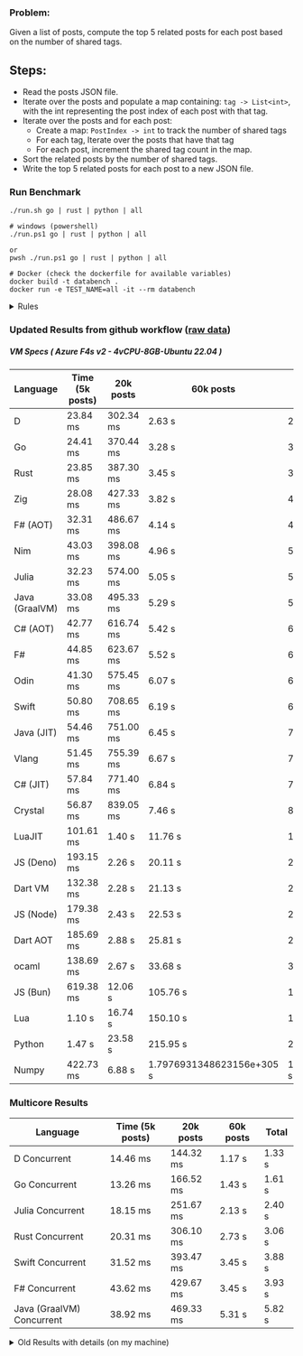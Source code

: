 ### Problem:

Given a list of posts, compute the top 5 related posts for each post based on the number of shared tags.

## Steps:

-   Read the posts JSON file.
-   Iterate over the posts and populate a map containing: `tag -> List<int>`, with the int representing the post index of each post with that tag.
-   Iterate over the posts and for each post:
    -   Create a map: `PostIndex -> int` to track the number of shared tags
    -   For each tag, Iterate over the posts that have that tag
    -   For each post, increment the shared tag count in the map.
-   Sort the related posts by the number of shared tags.
-   Write the top 5 related posts for each post to a new JSON file.

### Run Benchmark

```
./run.sh go | rust | python | all

# windows (powershell)
./run.ps1 go | rust | python | all

or
pwsh ./run.ps1 go | rust | python | all

# Docker (check the dockerfile for available variables)
docker build -t databench .
docker run -e TEST_NAME=all -it --rm databench
```

<details>
<summary> Rules </summary>

<h3>No:</h3>

-   FFI (including assembly inlining)
-   Unsafe code blocks
-   Custom benchmarking
-   Disabling runtime checks (bounds etc)
-   Specific hardware targeting
-   Hardcoding number of posts
-   Lazy evaluation (Unless results are computed at runtime and timed)
-   Computation Caching

<h3>Must:</h3>

-   Support up to 100,000 posts
-   Parse json at runtime
-   Support up to 100 tags
-   Use a stable release of the compiler/runtime
-   Represent tags as strings
-   Be production ready
-   Use general purpose datastructures (not tailored for this benchmark)
</details>

### Updated Results from github workflow ([raw data](https://github.com/jinyus/related_post_gen/blob/main/raw_results.md))

##### VM Specs ( Azure F4s v2 - 4vCPU-8GB-Ubuntu 22.04 )

| Language       | Time (5k posts)                       | 20k posts                              | 60k posts                           | Total    |
| -------------- | ------------------------------------- | -------------------------------------- | ----------------------------------- | -------- |
| D | 23.84 ms | 302.34 ms | 2.63 s | 2.95 s |
| Go | 24.41 ms | 370.44 ms | 3.28 s | 3.67 s |
| Rust | 23.85 ms | 387.30 ms | 3.45 s | 3.86 s |
| Zig | 28.08 ms | 427.33 ms | 3.82 s | 4.28 s |
| F# (AOT) | 32.31 ms | 486.67 ms | 4.14 s | 4.66 s |
| Nim | 43.03 ms | 398.08 ms | 4.96 s | 5.40 s |
| Julia | 32.23 ms | 574.00 ms | 5.05 s | 5.65 s |
| Java (GraalVM) | 33.08 ms | 495.33 ms | 5.29 s | 5.82 s |
| C# (AOT) | 42.77 ms | 616.74 ms | 5.42 s | 6.08 s |
| F# | 44.85 ms | 623.67 ms | 5.52 s | 6.19 s |
| Odin | 41.30 ms | 575.45 ms | 6.07 s | 6.69 s |
| Swift | 50.80 ms | 708.65 ms | 6.19 s | 6.95 s |
| Java (JIT) | 54.46 ms | 751.00 ms | 6.45 s | 7.25 s |
| Vlang | 51.45 ms | 755.39 ms | 6.67 s | 7.48 s |
| C# (JIT) | 57.84 ms | 771.40 ms | 6.84 s | 7.67 s |
| Crystal | 56.87 ms | 839.05 ms | 7.46 s | 8.35 s |
| LuaJIT | 101.61 ms | 1.40 s | 11.76 s | 13.27 s |
| JS (Deno) | 193.15 ms | 2.26 s | 20.11 s | 22.56 s |
| Dart VM | 132.38 ms | 2.28 s | 21.13 s | 23.54 s |
| JS (Node) | 179.38 ms | 2.43 s | 22.53 s | 25.14 s |
| Dart AOT | 185.69 ms | 2.88 s | 25.81 s | 28.88 s |
| ocaml | 138.69 ms | 2.67 s | 33.68 s | 36.49 s |
| JS (Bun) | 619.38 ms | 12.06 s | 105.76 s | 118.44 s |
| Lua | 1.10 s | 16.74 s | 150.10 s | 167.94 s |
| Python | 1.47 s | 23.58 s | 215.95 s | 240.99 s |
| Numpy | 422.73 ms | 6.88 s | 1.7976931348623156e+305 s | 1.7976931348623156e+305 s |

### Multicore Results

| Language       | Time (5k posts) | 20k posts        | 60k posts        | Total     |
| -------------- | --------------- | ---------------- | ---------------- | --------- |
| D Concurrent | 14.46 ms | 144.32 ms | 1.17 s | 1.33 s |
| Go Concurrent | 13.26 ms | 166.52 ms | 1.43 s | 1.61 s |
| Julia Concurrent | 18.15 ms | 251.67 ms | 2.13 s | 2.40 s |
| Rust Concurrent | 20.31 ms | 306.10 ms | 2.73 s | 3.06 s |
| Swift Concurrent | 31.52 ms | 393.47 ms | 3.45 s | 3.88 s |
| F# Concurrent | 43.62 ms | 429.67 ms | 3.45 s | 3.93 s |
| Java (GraalVM) Concurrent | 38.92 ms | 469.33 ms | 5.31 s | 5.82 s |

<details>
<summary> Old Results with details (on my machine) </summary>

| Language   | Processing Time | Total (+ I/O) | Details                                                                                                                                                                                                                                                                                         |
| ---------- | --------------- | ------------- | ----------------------------------------------------------------------------------------------------------------------------------------------------------------------------------------------------------------------------------------------------------------------------------------------- |
| Rust       | -               | 4.5s          | Initial                                                                                                                                                                                                                                                                                         |
| Rust v2    | -               | 2.60s         | Replace std HashMap with fxHashMap by [phazer99](https://www.reddit.com/r/rust/comments/16plgok/comment/k1rtr4x/?utm_source=share&utm_medium=web2x&context=3)                                                                                                                                   |
| Rust v3    | -               | 1.28s         | Preallocate and reuse map and unstable sort by [vdrmn](https://www.reddit.com/r/rust/comments/16plgok/comment/k1rzo7g/?utm_source=share&utm_medium=web2x&context=3) and [Darksonn](https://www.reddit.com/r/rust/comments/16plgok/comment/k1rzwdx/?utm_source=share&utm_medium=web2x&context=3) |
| Rust v4    | -               | 0.13s         | Use Post index as key instead of Pointer and Binary Heap by [RB5009](https://www.reddit.com/r/rust/comments/16plgok/comment/k1s5ea0/?utm_source=share&utm_medium=web2x&context=3)                                                                                                               |
| Rust v5    | 38ms            | 52ms          | Rm hashing from loop and use vec[count] instead of map[index]count by RB5009                                                                                                                                                                                                                    |
| Rust v6    | 23ms            | 36ms          | Optimized Binary Heap Ops by [scottlamb](https://github.com/jinyus/related_post_gen/pull/12)                                                                                                                                                                                                    |
| Rust Rayon | 9ms             | 22ms          | Parallelize by [masmullin2000](https://github.com/jinyus/related_post_gen/pull/4)                                                                                                                                                                                                               |
| Rust Rayon | 8ms             | 22ms          | Remove comparison out of hot loop                                                                                                                                                                                                                                                               |
| ⠀          | ⠀               | ⠀             | ⠀                                                                                                                                                                                                                                                                                               |
| Go         | -               | 1.5s          | Initial                                                                                                                                                                                                                                                                                         |
| Go v2      | -               | 80ms          | Add rust optimizations                                                                                                                                                                                                                                                                          |
| Go v3      | 56ms            | 70ms          | Use goccy/go-json                                                                                                                                                                                                                                                                               |
| Go v3      | 34ms            | 55ms          | Use generic binaryheap by [DrBlury](https://github.com/jinyus/related_post_gen/pull/7)                                                                                                                                                                                                          |
| Go v4      | 26ms            | 50ms          | Replace binary heap with custom priority queue                                                                                                                                                                                                                                                  |
| Go v5      | 20ms            | 43ms          | Remove comparison out of hot loop                                                                                                                                                                                                                                                               |
| Go Con     | 10ms            | 33ms          | Go concurrency by [tirprox](https://github.com/jinyus/related_post_gen/pull/17) and [DrBlury](https://github.com/jinyus/related_post_gen/pull/8)                                                                                                                                                |
| Go Con v2  | 5ms             | 29ms          | Use arena, use waitgroup, rm binheap by [DrBlury](https://github.com/jinyus/related_post_gen/pull/20)                                                                                                                                                                                           |
| ⠀          | ⠀               | ⠀             | ⠀                                                                                                                                                                                                                                                                                               |
| Python     | -               | 7.81s         | Initial                                                                                                                                                                                                                                                                                         |
| Python v2  | 1.35s           | 1.53s         | Add rust optimizations by [dave-andersen](https://github.com/jinyus/related_post_gen/pull/10)                                                                                                                                                                                                   |
| Numpy      | 0.57s           | 0.85s         | Numpy implementation by [Copper280z](https://github.com/jinyus/related_post_gen/pull/11)                                                                                                                                                                                                        |
| ⠀          | ⠀               | ⠀             | ⠀                                                                                                                                                                                                                                                                                               |
| Crystal    | 50ms            | 96ms          | Inital w/ previous optimizations                                                                                                                                                                                                                                                                |
| Crystal v2 | 33ms            | 72ms          | Replace binary heap with custom priority queue                                                                                                                                                                                                                                                  |
| ⠀          | ⠀               | ⠀             | ⠀                                                                                                                                                                                                                                                                                               |
| Odin       | 110ms           | 397ms         | Ported from golang code                                                                                                                                                                                                                                                                         |
| Odin v2    | 104ms           | 404ms         | Remove comparison out of hot loop                                                                                                                                                                                                                                                               |
| ⠀          | ⠀               | ⠀             | ⠀                                                                                                                                                                                                                                                                                               |
| Dart VM    | 125ms           | 530ms         | Ported from golang code                                                                                                                                                                                                                                                                         |
| Dart bin   | 274ms           | 360ms         | Compiled executable                                                                                                                                                                                                                                                                             |
| ⠀          | ⠀               | ⠀             | ⠀                                                                                                                                                                                                                                                                                               |
| Vlang      | 339ms           | 560ms         | Ported from golang code                                                                                                                                                                                                                                                                         |
| ⠀          | ⠀               | ⠀             | ⠀                                                                                                                                                                                                                                                                                               |
| Zig        | 80ms            | 110ms         | Provided by [akhildevelops](https://github.com/jinyus/related_post_gen/pull/30)                                                                                                                                                                                                                 |

</details>